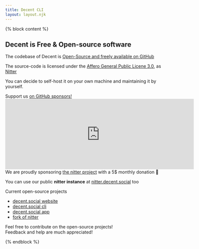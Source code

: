 ```yaml
---
title: Decent CLI
layout: layout.njk
---
```


{% block content %}
<section class="container mt-5">
  <h1 class="title">Decent is Free & Open-source software</h1>
  <div class="row">
    <div class="col-md-8 my-5 py-5">
      <p class="lead">
        The codebase of Decent is <a target="_blank" href="https://github.com/decentsocial">Open-Source and freely available on GitHub</a>
      </p>
      <p class="lead">
      The source-code is licensed under the <a href="https://www.gnu.org/licenses/agpl-3.0.html" target="_blank">Affero General Public Licene 3.0</a>, as <a href="https://github.com/zedeus/nitter" target="_blank">Nitter</a>
      </p>
      <p class="lead">
        You can decide to self-host it on your own machine and maintaining it by yourself.
      </p>
      <p class="lead">
        Support us <a href="https://github.com/sponsors/decentsocial/" target="_blank">on GitHub sponsors!</a>
        <br>
        <iframe src="https://github.com/sponsors/decentsocial/card" title="Sponsor decentsocial" height="225" width="600" style="border: 0;" class="my-3"></iframe>
        <br>
        We are proudly sponsoring <a href="https://github.com/sponsors/zedeus" target="_blank">the nitter project</a> with a 5$ monthly donation&nbsp;🙌
      </p>
      <p class="lead">
        You can use our public <b>nitter instance</b> at <a href="https://nitter.decent.social/" target="_blank">nitter.decent.social</a> too
      </p>
      <p class="lead mt-5">
        Current open-source projects
      </p>
      <ul class="list-group list-group-flush mb-5">
        <li class="list-group-item">
          <a target="_blank" href="https://github.com/decentsocial/website">decent.social website</a>
        </li>
        <li class="list-group-item">
          <a target="_blank" href="https://github.com/decentsocial/cli">decent.social cli</a>
        </li>
        <li class="list-group-item">
          <a target="_blank" href="https://github.com/decentsocial/app">decent.social app</a>
        </li>
        <li class="list-group-item">
          <a target="_blank" href="https://github.com/decentsocial/nitter">fork of nitter</a>
        </li>
      </ul>
      <p class="lead">
        Feel free to contribute on the open-source projects!
        <br>
        Feedback and help are much appreciated!
      </p>
    </div>
    <div class="col-md-4 my-5 py-5">
      <img class="img-fluid" lazy="/img/open-source.svg" />
    </div>
  </div>
</section>
{% endblock %}